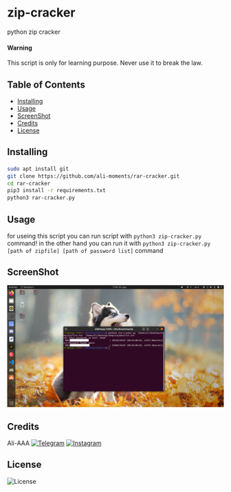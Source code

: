 # zip-cracker

python zip cracker

#### Warning
This script is only for learning purpose.
Never use it to break the law.

## Table of Contents
* [Installing](https://github.com/ali-moments/rar-cracker#installing)
* [Usage](https://github.com/ali-moments/rar-cracker#usage)
* [ScreenShot](https://github.com/ali-moments/rar-cracker#screenshot)
* [Credits](https://github.com/ali-moments/rar-cracker#credits)
* [License](https://github.com/ali-moments/rar-cracker#license)

## Installing
```bash
sudo apt install git
git clone https://github.com/ali-moments/rar-cracker.git
cd rar-cracker
pip3 install -r requirements.txt
python3 rar-cracker.py
```

## Usage
for useing this script you can run script with `python3 zip-cracker.py` command!
in the other hand you can run it with `python3 zip-cracker.py [path of zipfile] [path of password list]` command

## ScreenShot

![screenshot](screenshot.png)


## Credits

Ali-AAA
[![Telegram](https://img.shields.io/static/v1.svg?label=Telegram&message=@happy_c0d3r&color=grey&logo=telegram&labelColor=0088ff&style=social)](https://t.me/happy_c0d3r)
[![Instagram](https://img.shields.io/badge/Instagram-follow-0088ff.svg?logo=instagram&logoColor=white)](https://www.instagram.com/ali_aaa_3351/)


## License

![License](https://img.shields.io/github/license/ali-moments/rar-cracker)
